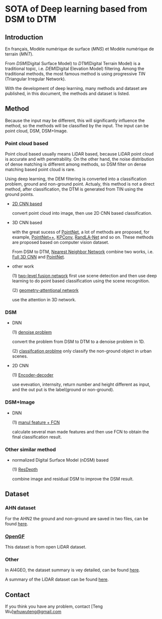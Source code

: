 # SOTA of Deep learning based from DSM to DTM

## Introduction

En français,  Modèle numérique de surface (*MNS*) et Modèle numérique de terrain (*MNT*).

From *DSM*(Digital Surface Model) to *DTM*(Digital Terrain Model) is a  traditional topic, i.e. *DEM*(Digital Elevation Model) filtering. Among the traditional methods, the most famous method is using  progressive *TIN* (Triangular Irregular Network).

With the development of deep learning,  many methods and dataset are published, in this document, the methods and dataset is listed.

## Method

Because the input may be different, this will significantly influence the method, so the methods will be classified by the input. The input can be point cloud, DSM, DSM+Image.

### Point cloud based

Point cloud based usually  means LiDAR based, because LiDAR point cloud is accurate and with penetrability. On the other hand,  the noise distribution of dense matching is different among methods, so DSM filter on dense matching based point cloud is rare. 

Using deep learning, the DEM filtering  is converted into a classification problem, ground and non-ground point. Actualy, this method is not a direct method, after classification, the DTM is generated from TIN using the ground points.

- [2D CNN based](https://www.mdpi.com/2072-4292/8/9/730)

  convert point cloud into image, then use 2D CNN based classification.

- 3D CNN based

  with the great sucess of [PointNet](https://openaccess.thecvf.com/content_cvpr_2017/papers/Qi_PointNet_Deep_Learning_CVPR_2017_paper.pdf), a lot of methods are proposed, for example, [PointNet++](https://arxiv.org/abs/1706.02413), [KPConv](https://openaccess.thecvf.com/content_ICCV_2019/papers/Thomas_KPConv_Flexible_and_Deformable_Convolution_for_Point_Clouds_ICCV_2019_paper.pdf), [RandLA-Net](https://openaccess.thecvf.com/content_CVPR_2020/papers/Hu_RandLA-Net_Efficient_Semantic_Segmentation_of_Large-Scale_Point_Clouds_CVPR_2020_paper.pdf) and so on. These methods are proposed based on computer vision dataset.

  From DSM to DTM, [Nearest Neighbor Network](https://arxiv.org/abs/2005.10745) combine two works, i.e. [Full 3D CNN](https://www.sciencedirect.com/science/article/pii/S0924271618300832) and  [PointNet](https://openaccess.thecvf.com/content_cvpr_2017/papers/Qi_PointNet_Deep_Learning_CVPR_2017_paper.pdf).

- other work

  (1) [two-level fusion network](https://www.sciencedirect.com/science/article/abs/pii/S0924271618300765?via%3Dihub)
  first use scene detection and then use deep learning to do point based classification using the scene recognition.
  
  (2) [geometry-attentional network](https://www.sciencedirect.com/science/article/pii/S0924271620300861?casa_token=PRgZdsMwLW8AAAAA:5jIWedRQC6LBGG3pvevHSe3umlP4-touTLTzJGqWWTnxMoGjYdqJlf42UPCr8tAAHadpaV43lA)
  
  use the attention in 3D network.

### DSM 

- DNN
  
  (1) [denoise problem](https://ieeexplore.ieee.org/document/8013741)
  
  convert the problem from DSM to DTM to a denoise problem in 1D.
  
  (2) [classifcation problme](https://www.isprs-ann-photogramm-remote-sens-spatial-inf-sci.net/II-3-W4/103/2015/)
  only classify the non-ground object in urban scenes.
  
- 2D CNN

  (1)  [Encoder-decoder](https://ris.utwente.nl/ws/portalfiles/portal/151373756/isprs_annals_IV_2_231_2018.pdf)

  use evevation, internsity, return number and height different as input, and the out put is the label(ground or non-ground).

### DSM+Image

- DNN

  (1) [manul feature + FCN](https://www.sciencedirect.com/science/article/pii/S0924271618301643?casa_token=f0AKBx7DPNAAAAAA:-HQmTDB81ABV8pN81k4DHwfqVebwVPNyzVPi9RLiIpWaCmtyCoJfgeFXTMrsum1PrsSa_VuwdQ)

  calculate several man made features and then use FCN to obtain the final classification result.

### Other similar method

- normalized Digital Surface Model (nDSM) based 

  (1) [ResDepth](https://openaccess.thecvf.com/content_CVPRW_2020/papers/w11/Stucker_ResDepth_Learned_Residual_Stereo_Reconstruction_CVPRW_2020_paper.pdf)

  combine image and residual  DSM to improve the DSM result.

## Dataset

### AHN dataset

For the AHN2 the ground and non-ground are saved in two files, can be found [here](https://esrinl-content.maps.arcgis.com/apps/Embed/index.html?appid=a0fac0a69f5343a3bbd15f5605dee4cc).

### [OpenGF](https://github.com/Nathan-UW/OpenGF)

This dataset is from open LiDAR dataset. 

### Other 

In AI4GEO, the dataset summary is vey detailed, can be found [here](https://confluence.cnes.fr/pages/viewpage.action?pageId=53008454).

A summary of the LiDAR dataset can be found [here](https://arheologijaslovenija.blogspot.com/p/blog-page_81.html).

## Contact

If you think you have any problem, contact [Teng Wu]<whuwuteng@gmail.com>

